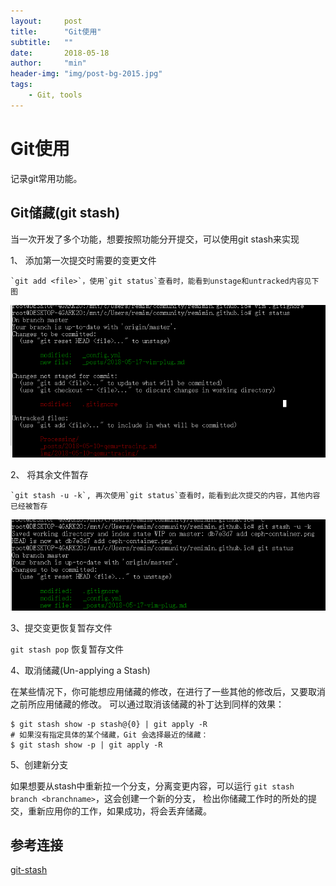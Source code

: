 ```yaml
---
layout:     post
title:      "Git使用"
subtitle:   ""
date:       2018-05-18
author:     "min"
header-img: "img/post-bg-2015.jpg"
tags:
    - Git, tools
---
```

# Git使用
记录git常用功能。

## Git储藏(git stash)

当一次开发了多个功能，想要按照功能分开提交，可以使用git stash来实现

1、 添加第一次提交时需要的变更文件

    `git add <file>`，使用`git status`查看时，能看到unstage和untracked内容见下图

![](img/git_usage/git_status_before_stash.png)

2、 将其余文件暂存

    `git stash -u -k`, 再次使用`git status`查看时，能看到此次提交的内容，其他内容已经被暂存

![](img/git_usage/git_status_after_stash.png)


3、提交变更恢复暂存文件

`git stash pop` 恢复暂存文件

4、取消储藏(Un-applying a Stash)

在某些情况下，你可能想应用储藏的修改，在进行了一些其他的修改后，又要取消之前所应用储藏的修改。
可以通过取消该储藏的补丁达到同样的效果：

```commandline
$ git stash show -p stash@{0} | git apply -R
# 如果沒有指定具体的某个储藏，Git 会选择最近的储藏：
$ git stash show -p | git apply -R
```

5、创建新分支

如果想要从stash中重新拉一个分支，分离变更内容，可以运行 `git stash branch <branchname>`，这会创建一个新的分支，
检出你储藏工作时的所处的提交，重新应用你的工作，如果成功，将会丢弃储藏。

## 参考连接
[git-stash](https://git-scm.com/book/zh/v1/Git-%E5%B7%A5%E5%85%B7-%E5%82%A8%E8%97%8F%EF%BC%88Stashing%EF%BC%89)